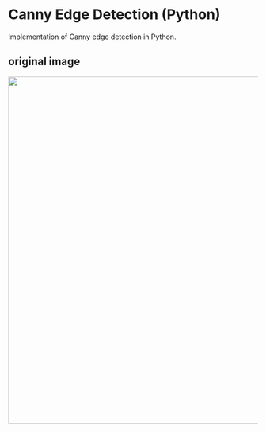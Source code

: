 # Canny Edge Detection (Python)

Implementation of Canny edge detection in Python.

## original image
<img src="https://user-images.githubusercontent.com/105010382/194857680-30f3ceb9-9ed7-4615-82db-40fee43d8050.png" width="700"/>
